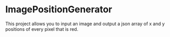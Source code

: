 # ImagePositionGenerator

This project allows you to input an image and output a json array of x and y positions of every pixel that is red.
